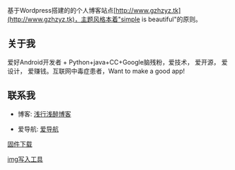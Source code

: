 
基于Wordpress搭建的的个人博客站点[http://www.gzhzyz.tk](http://www.gzhzyz.tk)，主题风格本着"simple is beautiful"的原则。

## 关于我

爱好Android开发者 + Python+java+CC+Google脑残粉，爱技术， 爱开源， 爱设计， 爱赚钱。互联网中毒症患者，Want to make a good app!

## 联系我

* 博客: [浅行浅醉博客](https://www.gzhzyz.tk)

* 爱导航: [爱导航](http://www.idaohang.ml)

[固件下载](https://qianxingqianzuicloud.coding.net/api/share/download/0d0c2a06-2c74-4db8-94e0-120556b6dbe1)

[img写入工具](https://qianxingqianzuicloud.coding.net/api/share/download/593e6d78-8e94-4733-9899-b5bc13f52daf)



